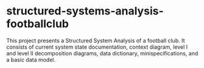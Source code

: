 # structured-systems-analysis-footballclub
This project presents a Structured System Analysis of a football club. It consists of current system state documentation, context diagram, level I and level II decomposition diagrams, data dictionary, minispecifications, and a basic data model.
